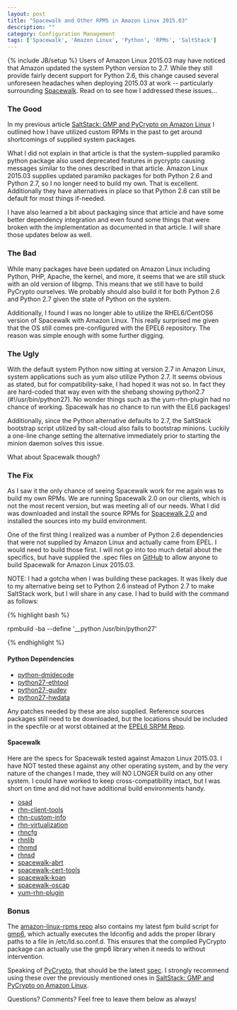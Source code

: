 ```yaml
---
layout: post
title: "Spacewalk and Other RPMS in Amazon Linux 2015.03"
description: ""
category: Configuration Management 
tags: ['Spacewalk', 'Amazon Linux', 'Python', 'RPMs', 'SaltStack']
---
```

{% include JB/setup %}
Users of Amazon Linux 2015.03 may have noticed that Amazon updated the system Python version to 2.7.  While they still provide fairly decent support for Python 2.6, this change caused several unforeseen headaches when deploying 2015.03 at work -- particularly surrounding [Spacewalk](http://spacewalk.redhat.com).  Read on to see how I addressed these issues...

### The Good

In my previous article [SaltStack: GMP and PyCrypto on Amazon Linux](/configuration%20management/2014/11/20/saltstack-gmp-and-pycrypto-on-amazon-linux/) I outlined how I have utilized custom RPMs in the past to get around shortcomings of supplied system packages.

What I did not explain in that article is that the system-supplied paramiko python package also used deprecated features in pycrypto causing messages similar to the ones described in that article.  Amazon Linux 2015.03 supplies updated paramiko packages for both Python 2.6 and Python 2.7, so I no longer need to build my own.  That is excellent.  Additionally they have alternatives in place so that Python 2.6 can still be default for most things if-needed.

I have also learned a bit about packaging since that article and have some better dependency integration and even found some things that were broken with the implementation as documented in that article.  I will share those updates below as well.

### The Bad

While many packages have been updated on Amazon Linux including Python, PHP, Apache, the kernel, and more, it seems that we are still stuck with an old version of libgmp.  This means that we still have to build PyCrypto ourselves.  We probably should also build it for both Python 2.6 and Python 2.7 given the state of Python on the system.

Additionally, I found I was no longer able to utilize the RHEL6/CentOS6 version of Spacewalk with Amazon Linux.  This really surprised me given that the OS still comes pre-configured with the EPEL6 repository.  The reason was simple enough with some further digging.

### The Ugly

With the default system Python now sitting at version 2.7 in Amazon Linux, system applications such as yum also utilize Python 2.7.  It seems obvious as stated, but for compatibility-sake, I had hoped it was not so.  In fact they are hard-coded that way even with the shebang showing python2.7 (#!/usr/bin/python27).  No wonder things such as the yum-rhn-plugin had no chance of working.  Spacewalk has no chance to run with the EL6 packages!

Additionally, since the Python alternative defaults to 2.7, the SaltStack bootstrap script utilized by salt-cloud also fails to bootstrap minions.  Luckily a one-line change setting the alternative immediately prior to starting the minion daemon solves this issue.

What about Spacewalk though?

### The Fix

As I saw it the only chance of seeing Spacewalk work for me again was to build my own RPMs.  We are running Spacewalk 2.0 on our clients, which is not the most recent version, but was meeting all of our needs.  What I did was downloaded and install the source RPMs for [Spacewalk 2.0](http://yum.spacewalkproject.org/2.0-client/RHEL/6/source/) and installed the sources into my build environment.

One of the first thing I realized was a number of Python 2.6 dependencies that were not supplied by Amazon Linux and actually came from EPEL.  I would need to build those first.  I will not go into too much detail about the specifics, but have supplied the .spec files on [GitHub](https://github.com/rfairburn/amazon-linux-rpms) to allow anyone to build Spacewalk for Amazon Linux 2015.03.

NOTE: I had a gotcha when I was building these packages.  It was likely due to my alternative being set to Python 2.6 instead of Python 2.7 to make SaltStack work, but I will share in any case.  I had to build with the command as follows:

{% highlight bash %}

rpmbuild -ba --define '__python /usr/bin/python27' <specfile>

{% endhighlight %}

#### Python Dependencies

* [python-dmidecode](https://github.com/rfairburn/amazon-linux-rpms/blob/master/rpmbuild/SPECS/python-dmidecode.spec)
* [python27-ethtool](https://github.com/rfairburn/amazon-linux-rpms/blob/master/rpmbuild/SPECS/python27-ethtool.spec)
* [python27-gudev](https://github.com/rfairburn/amazon-linux-rpms/blob/master/rpmbuild/SPECS/python27-gudev.spec)
* [python27-hwdata](https://github.com/rfairburn/amazon-linux-rpms/blob/master/rpmbuild/SPECS/python27-hwdata.spec)

Any patches needed by these are also supplied.  Reference sources packages still need to be downloaded, but the locations should be included in the specfile or at worst obtained at the [EPEL6 SRPM Repo](https://dl.fedoraproject.org/pub/epel/6/SRPMS/).

#### Spacewalk

Here are the specs for Spacewalk tested against Amazon Linux 2015.03.  I have NOT tested these against any other operating system, and by the very nature of the changes I made, they will NO LONGER build on any other system.  I could have worked to keep cross-compatibility intact, but I was short on time and did not have additional build environments handy.


* [osad](https://github.com/rfairburn/amazon-linux-rpms/blob/master/rpmbuild/SPECS/osad.spec)
* [rhn-client-tools](https://github.com/rfairburn/amazon-linux-rpms/blob/master/rpmbuild/SPECS/rhn-client-tools.spec)
* [rhn-custom-info](https://github.com/rfairburn/amazon-linux-rpms/blob/master/rpmbuild/SPECS/rhn-custom-info.spec)
* [rhn-virtualization](https://github.com/rfairburn/amazon-linux-rpms/blob/master/rpmbuild/SPECS/rhn-virtualization.spec)
* [rhncfg](https://github.com/rfairburn/amazon-linux-rpms/blob/master/rpmbuild/SPECS/rhncfg.spec)
* [rhnlib](https://github.com/rfairburn/amazon-linux-rpms/blob/master/rpmbuild/SPECS/rhnlib.spec)
* [rhnmd](https://github.com/rfairburn/amazon-linux-rpms/blob/master/rpmbuild/SPECS/rhnmd.spec)
* [rhnsd](https://github.com/rfairburn/amazon-linux-rpms/blob/master/rpmbuild/SPECS/rhnsd.spec)
* [spacewalk-abrt](https://github.com/rfairburn/amazon-linux-rpms/blob/master/rpmbuild/SPECS/spacewalk-abrt.spec)
* [spacewalk-cert-tools](https://github.com/rfairburn/amazon-linux-rpms/blob/master/rpmbuild/SPECS/spacewalk-cert-tools.spec)
* [spacewalk-koan](https://github.com/rfairburn/amazon-linux-rpms/blob/master/rpmbuild/SPECS/spacewalk-koan.spec)
* [spacewalk-oscap](https://github.com/rfairburn/amazon-linux-rpms/blob/master/rpmbuild/SPECS/spacewalk-oscap.spec)
* [yum-rhn-plugin](https://github.com/rfairburn/amazon-linux-rpms/blob/master/rpmbuild/SPECS/yum-rhn-plugin.spec)

### Bonus

The [amazon-linux-rpms repo](https://github.com/rfairburn/amazon-linux-rpms) also contains my latest fpm build script for [gmp6](https://github.com/rfairburn/amazon-linux-rpms/blob/master/fpmbuild/gmp6.sh), which actually executes the ldconfig and adds the proper library paths to a file in /etc/ld.so.conf.d.  This ensures that the compiled PyCrypto package can actually use the gmp6 library when it needs to without intervention.

Speaking of [PyCrypto](https://github.com/rfairburn/amazon-linux-rpms/blob/master/rpmbuild/SPECS/python-crypto.spec), that should be the latest [spec](https://github.com/rfairburn/amazon-linux-rpms/blob/master/rpmbuild/SPECS/python-crypto.spec).  I strongly recommend using these over the previously mentioned ones in [SaltStack: GMP and PyCrypto on Amazon Linux](/configuration%20management/2014/11/20/saltstack-gmp-and-pycrypto-on-amazon-linux/).

Questions? Comments?  Feel free to leave them below as always!

